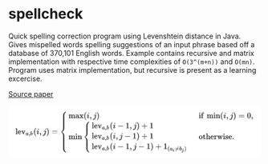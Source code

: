 # spellcheck

Quick spelling correction program using Levenshtein distance in Java. Gives mispelled words spelling suggestions of an input phrase based off a database of 370,101 English words. Example contains recursive and matrix implementation with respective time complexities of `O(3^(m+n))` and `O(mn)`. Program uses matrix implementation, but recursive is present as a learning excercise.

[Source paper](https://www.irjet.net/archives/V8/i9/IRJET-V8I9316.pdf)

![Levenshtein Formula](github-resources/levenshtein-formula.png "Levenshtein Formula")